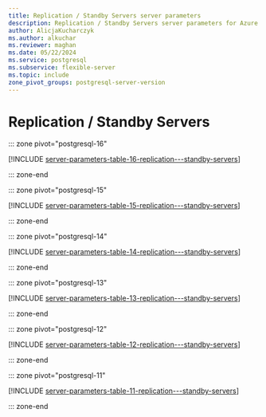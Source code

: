 ```yaml
---
title: Replication / Standby Servers server parameters
description: Replication / Standby Servers server parameters for Azure Database for PostgreSQL - Flexible Server.
author: AlicjaKucharczyk
ms.author: alkuchar
ms.reviewer: maghan
ms.date: 05/22/2024
ms.service: postgresql
ms.subservice: flexible-server
ms.topic: include
zone_pivot_groups: postgresql-server-version
---
```

# Replication / Standby Servers


::: zone pivot="postgresql-16"

[!INCLUDE [server-parameters-table-16-replication---standby-servers](./includes/server-parameters-table-16-replication---standby-servers.md)]

::: zone-end


::: zone pivot="postgresql-15"

[!INCLUDE [server-parameters-table-15-replication---standby-servers](./includes/server-parameters-table-15-replication---standby-servers.md)]

::: zone-end


::: zone pivot="postgresql-14"

[!INCLUDE [server-parameters-table-14-replication---standby-servers](./includes/server-parameters-table-14-replication---standby-servers.md)]

::: zone-end


::: zone pivot="postgresql-13"

[!INCLUDE [server-parameters-table-13-replication---standby-servers](./includes/server-parameters-table-13-replication---standby-servers.md)]

::: zone-end


::: zone pivot="postgresql-12"

[!INCLUDE [server-parameters-table-12-replication---standby-servers](./includes/server-parameters-table-12-replication---standby-servers.md)]

::: zone-end


::: zone pivot="postgresql-11"

[!INCLUDE [server-parameters-table-11-replication---standby-servers](./includes/server-parameters-table-11-replication---standby-servers.md)]

::: zone-end


